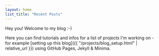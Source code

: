 ```yaml
---
layout: home
list_title: "Recent Posts"
---
```


Hey you! Welcome to my blog :-)

Here you can find tutorials and infos for a list of projects I'm working on - for example [setting up this blog]({{ "/projects/blog_setup.html" | relative_url }}) using GitHub Pages, Jekyll & Minima.
